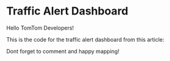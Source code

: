 # Traffic Alert Dashboard

Hello TomTom Developers!

This is the code for the traffic alert dashboard from this article: <LINK>
  
Dont forget to comment and happy mapping!

